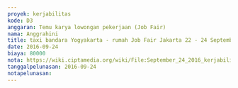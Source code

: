```yaml
---
proyek: kerjabilitas
kode: D3
anggaran: Temu karya lowongan pekerjaan (Job Fair)
nama: Anggrahini
title: taxi bandara Yogyakarta - rumah Job Fair Jakarta 22 - 24 September 2016
date: 2016-09-24
biaya: 80000
nota: https://wiki.ciptamedia.org/wiki/File:September_24_2016_kerjabilitas_D3_taxi_bandara_yogyakarta_jobfair_jakarta_inok.jpg
tanggalpelunasan: 2016-09-24
notapelunasan:
---
```

